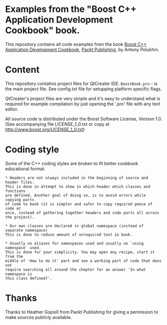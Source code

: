 Examples from the "Boost C++ Application Development Cookbook" book.
===================================
This repository contains all code examples from the book [Boost C++ Application Development Cookbook](http://www.packtpub.com/boost-cplusplus-application-development-cookbook/book), [Packt Publishing](http://www.packtpub.com), by Antony Polukhin.

Content
===================================
This repository contatins project files for QtCreater IDE. `BoostBook.pro` - is the main project file.
See config.txt file for setupping platform specific flags.

QtCreater's project files are very simple and it's easy to understand what is required for example
compilation by just opening the '.pro' file with any text editor.

All source code is distributed under the Boost Software License, Version 1.0.
(See accompanying file LICENSE_1_0.txt or copy at http://www.boost.org/LICENSE_1_0.txt)


Coding style
===================================
Some of the C++ coding styles are broken to fit better cookbook educational format:

    * Headers are not always included in the beginning of source and header files.
    This is done in attempt to show in which header which classes and functions
    are defined. Another goal of doing so, is to avoid errors while copying parts
    of code to book (it is simpler and safer to copy required peace of code at
    once, instead of gathering together headers and code parts all across the project).

    * Our own classes are declared in global namespace (instead of separate namespace)
    This is done to reduce amount of unrequired text in book.

    * Usually no aliases for namespaces used and usually no `using namespace` used.
    This is done for your simplicity. You may open any recipe, start it from the
    middle of 'How to do it' part and see a working part of code that does not
    require searching all around the chapter for an answer 'In what namespace is
    this class defined?'.


Thanks
===================================
Thanks to Heather Gopsill from Packt Publishing for giving a permission to make sources publicly available. 


